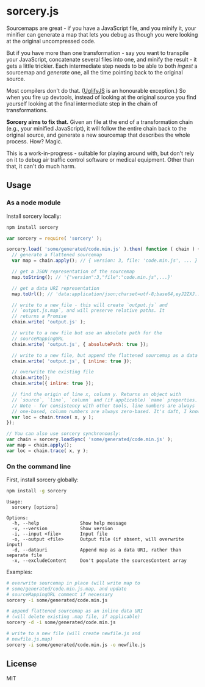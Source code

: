 # sorcery.js

Sourcemaps are great - if you have a JavaScript file, and you minify it, your minifier can generate a map that lets you debug as though you were looking at the original uncompressed code.

But if you have more than one transformation - say you want to transpile your JavaScript, concatenate several files into one, and minify the result - it gets a little trickier. Each intermediate step needs to be able to both *ingest* a sourcemap and *generate* one, all the time pointing back to the original source.

Most compilers don't do that. ([UglifyJS](https://github.com/mishoo/UglifyJS2) is an honourable exception.) So when you fire up devtools, instead of looking at the original source you find yourself looking at the final intermediate step in the chain of transformations.

**Sorcery aims to fix that.** Given an file at the end of a transformation chain (e.g., your minified JavaScript), it will follow the entire chain back to the original source, and generate a new sourcemap that describes the whole process. How? Magic.

This is a work-in-progress - suitable for playing around with, but don't rely on it to debug air traffic control software or medical equipment. Other than that, it can't do much harm.


## Usage

### As a node module

Install sorcery locally:

```bash
npm install sorcery
```

```js
var sorcery = require( 'sorcery' );

sorcery.load( 'some/generated/code.min.js' ).then( function ( chain ) {
  // generate a flattened sourcemap
  var map = chain.apply(); // { version: 3, file: 'code.min.js', ... }

  // get a JSON representation of the sourcemap
  map.toString(); // '{"version":3,"file":"code.min.js",...}'

  // get a data URI representation
  map.toUrl(); // 'data:application/json;charset=utf-8;base64,eyJ2ZXJ...'

  // write to a new file - this will create `output.js` and
  // `output.js.map`, and will preserve relative paths. It
  // returns a Promise
  chain.write( 'output.js' );

  // write to a new file but use an absolute path for the
  // sourceMappingURL
  chain.write( 'output.js', { absolutePath: true });

  // write to a new file, but append the flattened sourcemap as a data URI
  chain.write( 'output.js', { inline: true });

  // overwrite the existing file
  chain.write();
  chain.write({ inline: true });

  // find the origin of line x, column y. Returns an object with
  // `source`, `line`, `column` and (if applicable) `name` properties.
  // Note - for consistency with other tools, line numbers are always
  // one-based, column numbers are always zero-based. It's daft, I know.
  var loc = chain.trace( x, y );
});

// You can also use sorcery synchronously:
var chain = sorcery.loadSync( 'some/generated/code.min.js' );
var map = chain.apply();
var loc = chain.trace( x, y );
```

### On the command line

First, install sorcery globally:

```bash
npm install -g sorcery
```

```
Usage:
  sorcery [options]

Options:
  -h, --help               Show help message
  -v, --version            Show version
  -i, --input <file>       Input file
  -o, --output <file>      Output file (if absent, will overwrite input)
  -d, --datauri            Append map as a data URI, rather than separate file
  -x, --excludeContent     Don't populate the sourcesContent array
```

Examples:

```bash
# overwrite sourcemap in place (will write map to
# some/generated/code.min.js.map, and update
# sourceMappingURL comment if necessary
sorcery -i some/generated/code.min.js

# append flattened sourcemap as an inline data URI
# (will delete existing .map file, if applicable)
sorcery -d -i some/generated/code.min.js

# write to a new file (will create newfile.js and
# newfile.js.map)
sorcery -i some/generated/code.min.js -o newfile.js
```


## License

MIT

